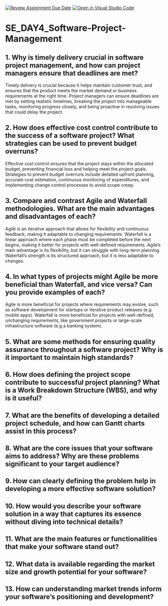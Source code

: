 [![Review Assignment Due Date](https://classroom.github.com/assets/deadline-readme-button-22041afd0340ce965d47ae6ef1cefeee28c7c493a6346c4f15d667ab976d596c.svg)](https://classroom.github.com/a/9pw6JKcu)
[![Open in Visual Studio Code](https://classroom.github.com/assets/open-in-vscode-2e0aaae1b6195c2367325f4f02e2d04e9abb55f0b24a779b69b11b9e10269abc.svg)](https://classroom.github.com/online_ide?assignment_repo_id=15665030&assignment_repo_type=AssignmentRepo)
# SE_DAY4_Software-Project-Management
## 1. Why is timely delivery crucial in software project management, and how can project managers ensure that deadlines are met?
Timely delivery is crucial because it helps maintain customer trust, and ensures that the product meets the market demand or business requirements at the right time. Project managers can ensure deadlines are met by setting realistic timelines, breaking the project into manageable tasks, monitoring progress closely, and being proactive in resolving issues that could delay the project.
## 2. How does effective cost control contribute to the success of a software project? What strategies can be used to prevent budget overruns?
Effective cost control ensures that the project stays within the allocated budget, preventing financial loss and helping meet the project goals. Strategies to prevent budget overruns include detailed upfront planning, accurate cost estimation, continuous monitoring of expenditures, and implementing change control processes to avoid scope creep.
## 3. Compare and contrast Agile and Waterfall methodologies. What are the main advantages and disadvantages of each?
Agile is an iterative approach that allows for flexibility and continuous feedback, making it adaptable to changing requirements. Waterfall is a linear approach where each phase must be completed before the next begins, making it better for projects with well-defined requirements. Agile’s main advantage is its flexibility, but it can struggle with long-term planning. Waterfall’s strength is its structured approach, but it is less adaptable to changes.
## 4. In what types of projects might Agile be more beneficial than Waterfall, and vice versa? Can you provide examples of each?
Agile is more beneficial for projects where requirements may evolve, such as software development for startups or iterative product releases (e.g mobile apps). Waterfall is more beneficial for projects with well-defined, unchanging requirements, like government projects or large-scale infrastructure software (e.g a banking system).
## 5. What are some methods for ensuring quality assurance throughout a software project? Why is it important to maintain high standards?
## 6. How does defining the project scope contribute to successful project planning? What is a Work Breakdown Structure (WBS), and why is it useful?
## 7. What are the benefits of developing a detailed project schedule, and how can Gantt charts assist in this process?
## 8. What are the core issues that your software aims to address? Why are these problems significant to your target audience?
## 9. How can clearly defining the problem help in developing a more effective software solution?
## 10. How would you describe your software solution in a way that captures its essence without diving into technical details?
## 11. What are the main features or functionalities that make your software stand out?
## 12. What data is available regarding the market size and growth potential for your software?
## 13. How can understanding market trends inform your software’s positioning and development?
